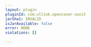 ```yaml
---
layout: plugin
pluginId: com.ullink.opencover-nunit
jarSha1: INVALID
isJarAvailable: false
error: NONE
violations: []

---
```

